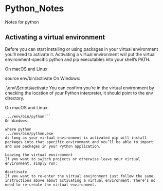# Python_Notes
Notes for python

## Activating a virtual environment
Before you can start installing or using packages in your virtual environment you’ll need to activate it. Activating a virtual environment will put the virtual environment-specific python and pip executables into your shell’s PATH.

On macOS and Linux:

source env/bin/activate
On Windows:

.\env\Scripts\activate
You can confirm you’re in the virtual environment by checking the location of your Python interpreter, it should point to the env directory.

On macOS and Linux:

```which python
.../env/bin/python```
On Windows:

where python
.../env/bin/python.exe
As long as your virtual environment is activated pip will install packages into that specific environment and you’ll be able to import and use packages in your Python application.

Leaving the virtual environment
If you want to switch projects or otherwise leave your virtual environment, simply run:

deactivate
If you want to re-enter the virtual environment just follow the same instructions above about activating a virtual environment. There’s no need to re-create the virtual environment.
